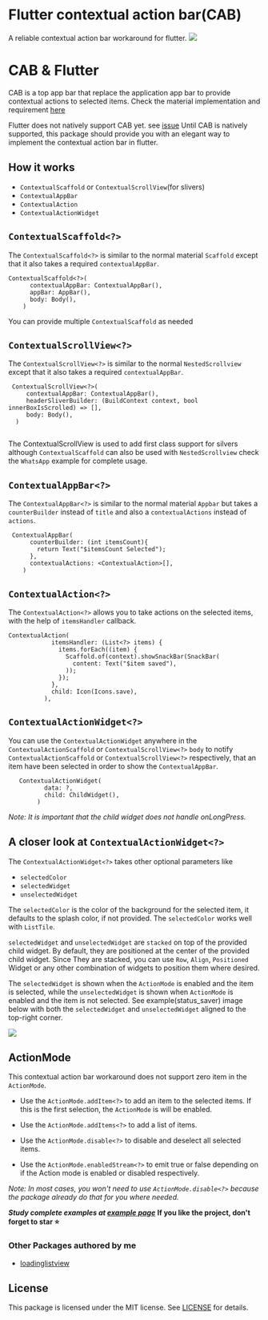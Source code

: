 # Flutter contextual action bar(CAB)

A reliable contextual action bar workaround for flutter.
![](https://raw.githubusercontent.com/De-Morgan/flutter-contextual-action-bar/master/screenshots/whatsapp.gif)



# CAB & Flutter
CAB is a top app bar that replace the application app bar to provide contextual actions to selected items. Check the material implementation and requirement [here](https://material.io/components/app-bars-top#contextual-action-bar)

Flutter does not natively support CAB yet. see [issue](https://github.com/flutter/flutter/issues/44464)
Until CAB is natively supported, this package should provide you with an elegant way to implement the contextual action bar in flutter.


## How it works

- `ContextualScaffold` or `ContextualScrollView`(for slivers)
- `ContextualAppBar`
- `ContextualAction`
- `ContextualActionWidget`


## `ContextualScaffold<?>`

The `ContextualScaffold<?>` is similar to the normal material `Scaffold` except that it also takes
a required `contextualAppBar`.

```
ContextualScaffold<?>(
      contextualAppBar: ContextualAppBar(),
      appBar: AppBar(),
      body: Body(),
    )
 ```
You can provide multiple `ContextualScaffold` as needed

 
 ## `ContextualScrollView<?>`
 
 The `ContextualScrollView<?>` is similar to the normal `NestedScrollview` except that it also takes a required `contextualAppBar`.
 
 ```
  ContextualScrollView<?>(
      contextualAppBar: ContextualAppBar(),
      headerSliverBuilder: (BuildContext context, bool innerBoxIsScrolled) => [],
      body: Body(),
   )
    
   ```
The ContextualScrollView is used to add first class support for silvers although `ContextualScaffold` can also be used with `NestedScrollview` check the `WhatsApp` example for complete usage.


## `ContextualAppBar<?>`
The `ContextualAppBar<?>` is similar to the normal material `Appbar` but takes a `counterBuilder` instead of `title` and also a `contextualActions` instead of `actions`.

```
 ContextualAppBar(
      counterBuilder: (int itemsCount){
        return Text("$itemsCount Selected");
      },
      contextualActions: <ContextualAction>[],
    )
   ```

## `ContextualAction<?>`

The `ContextualAction<?>` allows you to take actions on the selected items, with the help of `itemsHandler` callback.

```
ContextualAction(
            itemsHandler: (List<?> items) {
              items.forEach((item) {
                Scaffold.of(context).showSnackBar(SnackBar(
                  content: Text("$item saved"),
                ));
              });
            },
            child: Icon(Icons.save),
          ),
 ```


## `ContextualActionWidget<?>`

You can use the `ContextualActionWidget` anywhere in the `ContextualActionScaffold` or `ContextualScrollView<?>` `body` to notify  `ContextualActionScaffold` or `ContextualScrollView<?>` respectively, that an item have been selected in order to show the `ContextualAppBar`. 

```
   ContextualActionWidget(
          data: ?,
          child: ChildWidget(),
        )
 ```
 
*Note: It is important that the child widget does not handle onLongPress.*
 
 ## A closer look at `ContextualActionWidget<?>`

 The `ContextualActionWidget<?>` takes other optional parameters like
 - `selectedColor`
 - `selectedWidget`
 - `unselectedWidget`
 
 The `selectedColor` is the color of the background for the selected item, it defaults to the splash color, if not provided. The `selectedColor` works well with `ListTile`.
 
 `selectedWidget` and `unselectedWidget` are `stacked` on top of the provided child widget. By default, they are positioned at the center of the provided child widget.
 Since They are stacked, you can use `Row`, `Align`, `Positioned` Widget or any other combination of widgets to position  them where desired. 
 
 The `selectedWidget` is shown when the `ActionMode` is enabled and the item is selected, while the `unselectedWidget` is shown when `ActionMode` is enabled and the item is not selected. See example(status_saver) image below with both the `selectedWidget` and `unselectedWidget` aligned to the top-right corner.

 ![](https://raw.githubusercontent.com/De-Morgan/flutter-contextual-action-bar/master/screenshots/status_saver.png)

## ActionMode

This contextual action bar workaround does not support zero item in the `ActionMode`.

- Use the `ActionMode.addItem<?>` to add an item to the selected items. If this is the first selection, the `ActionMode` is will be enabled. 

- Use the `ActionMode.addItems<?>` to add a list of items. 

- Use the `ActionMode.disable<?>` to disable and deselect all selected items.

- Use the `ActionMode.enabledStream<?>` to emit true or false depending on if the Action mode is enabled or disabled respectively.


 *Note: In most cases, you won't need to use `ActionMode.disable<?>` because the package already do that for you where needed.*

 
 ***Study complete examples at [example page](https://github.com/De-Morgan/flutter-contextual-action-bar/blob/master/example/lib/main.dart)***
  **If you like the project, don't forget to star ⭐️**

 ### Other Packages authored by me
 
 - [loadinglistview](https://pub.dev/packages/loadinglistview#-readme-tab-)

## License
This package is licensed under the MIT license. See [LICENSE](https://github.com/De-Morgan/flutter-contextual-action-bar/blob/master/LICENSE) for details.


 
